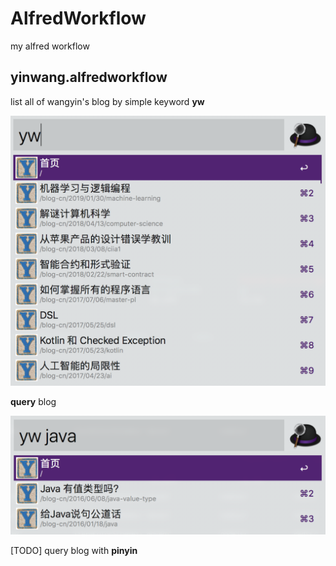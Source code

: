 # AlfredWorkflow
my alfred workflow

## yinwang.alfredworkflow

list all of wangyin's blog by simple keyword **yw**

![yinwang](pic/yinwang.png)

**query** blog

![yinwang](pic/yinwang-query.png)

[TODO] query blog with **pinyin**
